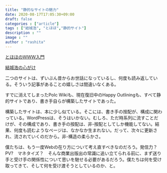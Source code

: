 ```yaml
---
title: "静的なサイトの魅力"
date: 2020-08-17T17:05:30+09:00
draft: false
categories : ["article"]
tags : ["結城浩", "とほほ","静的サイト"]
description : ""
image : ""
author : "rashita"
---
```


[とほほのＷＷＷ入門](http://www.tohoho-web.com/www.htm)

[結城浩の心がけ](https://www.hyuki.com/writing/)

二つのサイトは、ずいぶん昔からお世話になっているし、何度も読み返している。そういう記事があることの嬉しさは間違いなくある。

すでに消えてしまったPoIc Wikiも、現在復旧中のHappy Outliningも、すべて静的サイトであり、書き手自らが構築したサイトであった。

構築したサイトは、本に少し似ている。そこには、書き手の按配が、構成に関わっている。WordPressは、そうはいかない。むしろ、ただ時系列に流すことだけが、その構成であり、書き手の按配は、非-按配としてしか機能してない。結果、何度も読むようなページは、なかなか生まれない。だって、次々に更新され、流されていくのだから。非-構造の柔らかさ。

僕たちは、もう一度Webの在り方について考え直すべきなのだろう。発信力？　PV?　マネタイズ？　そんな商業出版出の常識に追い立てられる前に、まず送り手と受け手の関係性について思いを馳せる必要があるだろう。僕たちは何を受け取ってきて、そして何を受け渡そうとしているのか、と。